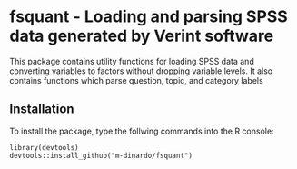 # fsquant - Loading and parsing SPSS data generated by Verint software

This package contains utility functions for loading SPSS data and converting
variables to factors without dropping variable levels. It also contains 
functions which parse question, topic, and category labels

## Installation

To install the package, type the follwing commands into the R console:

```
library(devtools)
devtools::install_github("m-dinardo/fsquant")
```

